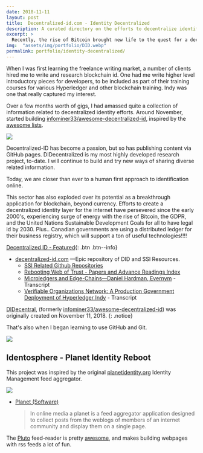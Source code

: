 ```yaml
---
date: 2018-11-11
layout: post
title:  Decentralized-id.com - Identity Decentralized
description: A curated directory on the efforts to decentralize identification online, putting the user at the center of their digital identifiers.
excerpt: >
  Recently, the rise of Bitcoin brought new life to the quest for a decentralized - vendor agnostic - identity layer for the internet, that began during the early 2000's.
img:  "assets/img/portfolio/DID.webp"
permalink: portfolio/identity-decentralized/
---
```


When I was first learning the freelance writing market, a number of clients hired me to write and research blockchain id. One had me write higher level introductory pieces for developers, to be included as part of their training courses for various Hyperledger and other blockchain training. Indy was one that really captured my interest.

Over a few months worth of gigs, I had amassed quite a collection of information related to decentralized identity efforts. Around November, started building [infominer33/awesome-decentralized-id](https://github.com/didecentral/didecentral.github.io), inspired by the [awesome lists](https://github.com/sindresorhus/awesome). 

[![](https://decentralized-id.com/images/did-twitter.webp)](https://decentralized-id.com)

Decentralized-ID has become a passion, but so has publishing content via GitHub pages. DIDecentralized is my most highly developed research project, to-date. I will continue to build and try new ways of sharing diverse related information.

Today, we are closer than ever to a human first approach to identification online.

This sector has also exploded over its potential as a breakthrough application for blockchain, beyond currency. Efforts to create a decentralized identity layer for the internet have persevered since the early 2000's, experiencing surge of energy with the rise of Bitcoin, the GDPR, and the United Nations Sustainable Development Goals for all to have legal id by 2030. Plus.. Canadian governments are using a distributed ledger for their business registry, which will support a ton of useful technologies!!!!

[Decentralized ID - Featured](https://decentralized-id.com){: .btn .btn--info}

* <a href="https://decentralized-id.com">decentralized-id.com</a> —Epic repository of DID and SSI Resources.
  * <a href="https://decentralized-id.com/identity-github/">SSI Related Github Repositories</a> 
  * <a href="https://decentralized-id.com/literature/rebooting-web-of-trust/">Rebooting Web of Trust - Papers and Advance Readings Index</a>
  * [Microledgers and Edge-Chains—Daniel Hardman, Evernym](https://decentralized-id.com/organizations/hyperledger/hgf-2018/Microledgers-Edgechains-Hardman-HGF/) - Transcript
  * [Verifiable Organizations Network: A Production Government Deployment of Hyperledger Indy](https://decentralized-id.com/government/canada/bcgov/von/hgf-2018-production-government-deployment-hyperledger-indy/) - Transcript

[DIDecentral](https://github.com/didecentral), (formerly [infominer33/awesome-decentralized-id](https://github.com/infominer33/awesome-decentralized-id/graphs/contributors)) was originally created on November 11, 2018.
{: .notice}

That's also when I began learning to use GitHub and Git.

![](https://i.imgur.com/tdQBgKB.png)

## Identosphere - Planet Identity Reboot

This project was inspired by the original [planetidentity.org](https://web.archive.org/web/20161029051802/http://planetidentity.org/) Identity Management feed aggregator. 

[![](https://i.imgur.com/4T6Y7t9.png)](https://identosphere.net)

* [Planet (Software)](https://en.wikipedia.org/wiki/Planet_(software))
  > In online media a planet is a feed aggregator application designed to collect posts from the weblogs of members of an internet community and display them on a single page.

The [Pluto](http://feedreader.github.io/) feed-reader is pretty [awesome](https://github.com/didecentral/planetid-reboot), and makes building webpages with rss feeds a lot of fun.
